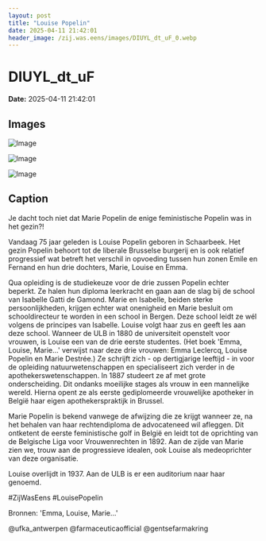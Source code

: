 ```yaml
---
layout: post
title: "Louise Popelin"
date: 2025-04-11 21:42:01
header_image: /zij.was.eens/images/DIUYL_dt_uF_0.webp
---
```


# DIUYL_dt_uF

**Date:** 2025-04-11 21:42:01

## Images

![Image](/zij.was.eens/images/DIUYL_dt_uF_0.webp)

![Image](/zij.was.eens/images/DIUYL_dt_uF_1.webp)

![Image](/zij.was.eens/images/DIUYL_dt_uF_2.webp)

## Caption

Je dacht toch niet dat Marie Popelin de enige feministische Popelin was in het gezin?! 

Vandaag 75 jaar geleden is Louise Popelin geboren in Schaarbeek. Het gezin Popelin behoort tot de liberale Brusselse burgerij en is ook relatief progressief wat betreft het verschil in opvoeding tussen hun zonen Emile en Fernand en hun drie dochters, Marie, Louise en Emma.

Qua opleiding is de studiekeuze voor de drie zussen Popelin echter beperkt. Ze halen hun diploma leerkracht en gaan aan de slag bij de school van Isabelle Gatti de Gamond. Marie en Isabelle, beiden sterke persoonlijkheden, krijgen echter wat onenigheid en Marie besluit om schooldirecteur te worden in een school in Bergen. Deze school leidt ze wél volgens de principes van Isabelle. Louise volgt haar zus en geeft les aan deze school. Wanneer de ULB in 1880 de universiteit openstelt voor vrouwen, is Louise een van de drie eerste studentes. (Het boek 'Emma, Louise, Marie...' verwijst naar deze drie vrouwen: Emma Leclercq, Louise Popelin en Marie Destrée.) Ze schrijft zich - op dertigjarige leeftijd - in voor de opleiding natuurwetenschappen en specialiseert zich verder in de apothekerswetenschappen. In 1887 studeert ze af met grote onderscheiding. Dit ondanks moeilijke stages als vrouw in een mannelijke wereld. Hierna opent ze als eerste gediplomeerde vrouwelijke apotheker in België haar eigen apothekerspraktijk in Brussel. 

Marie Popelin is bekend vanwege de afwijzing die ze krijgt wanneer ze, na het behalen van haar rechtendiploma de advocateneed wil afleggen. Dit ontketent de eerste feministische golf in België en leidt tot de oprichting van de Belgische Liga voor Vrouwenrechten in 1892. Aan de zijde van Marie zien we, trouw aan de progressieve idealen, ook Louise als medeoprichter van deze organisatie. 

Louise overlijdt in 1937. Aan de ULB is er een auditorium naar haar genoemd.

#ZijWasEens #LouisePopelin

Bronnen: 'Emma, Louise, Marie...'

@ufka_antwerpen @farmaceuticaofficial @gentsefarmakring

